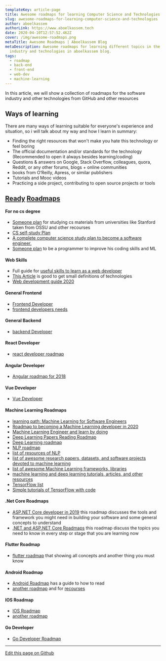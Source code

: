 ```yaml
---
templateKey: article-page
title: Awesome roadmaps for learning Computer Science and Technologies
slug: awesome-roadmaps-for-learning-computer-science-and-technologies
author: aboelkassem
authorLink: https://www.aboelkassem.tech
date: 2020-04-10T12:57:52.462Z
cover: /img/awesome-roadmaps.png
metaTitle: Awesome Roadmaps | Aboelkassem Blog
metaDescription: Awesome roadmaps for learning different topics in the software
  industry and technologies in aboelkassem blog.
tags:
  - roadmap
  - back-end
  - front-end
  - web-dev
  - machine-learning
---
```

In this article, we will show a collection of roadmaps for the software industry and other technologies from GitHub and other resources

## Ways of learning

There are many ways of learning suitable for everyone's experience and situation, so i will talk about my way and how I learn in summary:

* Finding the right resources that won't make you hate this technology or feel boring
* The official documentation and/or standards for the technology (Recommended to open it always besides learning/coding)
* Questions & answers on Google, Stack Overflow, colleagues, quora, Reddit, or any other forums, blogs + online communities
* books from O’Reilly, Apress, or similar publishers
* Tutorials and Mooc videos
* Practicing a side project, contributing to open source projects or tools

## [Ready](https://github.com/orsanawwad/awesome-roadmaps "Ready") [Roadmaps](https://github.com/liuchong/awesome-roadmaps "Roadmaps")

#### For no cs degree

* [Someone plan](https://docs.google.com/spreadsheets/d/1k68FCaomytLylMsA9Ux0jASsfCVp1M8lNnXZk-BqaNs/edit) for studying cs materials from universities like Stanford taken from OSSU and other recourses
* [CS self-study Plan](https://github.com/leniquenoralez/computer-science-self-study-plan)
* [A complete computer science study plan to become a software engineer.](https://github.com/jwasham/coding-interview-university)
* [Someone plan](https://github.com/IMSoley/cs-study-plan) to be a programmer to improve his coding skills and ML

#### Web Skills

* Full guide for [useful skills to learn as a web developer](https://andreasbm.github.io/web-skills/)
* [This Article](https://levelup.gitconnected.com/the-2020-web-developer-roadmap-76503ddfb327) is good to get small definitions of technologies
* [Web development guide 2020](https://github.com/andrews1022/web-development-2020-course-list)

#### General Frontend

* [Frontend Developer](https://roadmap.sh/frontend)
* [frontend developers needs](https://github.com/helloroman/frontend-roadmap)

#### General Backend

* [backend Developer](https://roadmap.sh/backend)

#### React Developer

* [react developer roadmap](https://github.com/adam-golab/react-developer-roadmap)

#### Angular Developer

* [Angular roadmap for 2018](https://github.com/sulco/angular-developer-roadmap)

#### Vue Developer

* [Vue Developer](https://github.com/flaviocopes/vue-developer-roadmap)

#### Machine Learning Roadmaps

* [learning path: Machine Learning for Software Engineers](https://github.com/ZuzooVn/machine-learning-for-software-engineers)
* [Roadmap to becoming a Machine Learning developer in 2020](https://github.com/JsonChao/ML-Roadmap)
* [Machine Learning Engineer and learn by doing](https://github.com/samehamin/StudyPlan/blob/master/Machine%20Learning%20Engineer.md)
* [Deep Learning Papers Reading Roadmap](https://github.com/floodsung/Deep-Learning-Papers-Reading-Roadmap)
* [Deep Learning roadmap](https://github.com/machinelearningmindset/deep-learning-roadmap)
* [NLP roadmap](https://github.com/graykode/nlp-roadmap)
* [list of resources of NLP](https://github.com/keon/awesome-nlp)
* [list of awesome research papers, datasets, and software projects devoted to machine learning](https://github.com/src-d/awesome-machine-learning-on-source-code)
* [list of awesome Machine Learning frameworks, libraries](https://github.com/josephmisiti/awesome-machine-learning)
* [machine learning and deep learning tutorials, articles, and other resources](https://github.com/ujjwalkarn/Machine-Learning-Tutorials)
* [TensorFlow list ](https://github.com/jtoy/awesome-tensorflow)
* [Simple tutorials of TensorFlow with code](https://github.com/nlintz/TensorFlow-Tutorials)

#### .Net Core Roadmaps

* [ASP.NET Core developer in 2019](https://github.com/MoienTajik/AspNetCore-Developer-Roadmap) this roadmap discusses the tools and framework you might need in building your software and some general concepts to understand
* [.NET and ASP.NET Core Roadmaps](https://github.com/phongnguyend/Practical.NET) this roadmap discuss the topics you need to know in every step or stage that you are learning now

#### Flutter Roadmap

* [flutter roadmap](https://github.com/olexale/flutter_roadmap) that showing all concepts and another thing you must know

#### Android Roadmap

* [Android Roadmap](https://github.com/mobile-roadmap/android-developer-roadmap) has a guide to how to read
* [another roadmap](https://github.com/MindorksOpenSource/android-developer-roadmap) and for [recourses](https://mindorks.com/android-app-development-online-course)

#### IOS Roadmap

* [IOS Roadmap](https://github.com/godrm/mobile-developer-roadmap)
* [another roadmap](https://github.com/BohdanOrlov/iOS-Developer-Roadmap)

#### Go Developer

* [Go Developer Roadmap](https://github.com/Alikhll/golang-developer-roadmap)

<hr>

[Edit this page on Github](https://github.com/aboelkassem/awesome_roadmaps/blob/master/README.md)